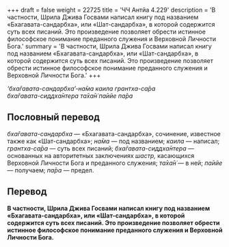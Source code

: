 +++
draft = false
weight = 22725
title = 'ЧЧ Антйа 4.229'
description = 'В частности, Шрила Джива Госвами написал книгу под названием «Бхагавата-сандарбха», или «Шат-сандарбха», в которой содержится суть всех писаний. Это произведение позволяет обрести истинное философское понимание преданного служения и Верховной Личности Бога.'
summary = 'В частности, Шрила Джива Госвами написал книгу под названием «Бхагавата-сандарбха», или «Шат-сандарбха», в которой содержится суть всех писаний. Это произведение позволяет обрести истинное философское понимание преданного служения и Верховной Личности Бога.'
+++

_‘бха̄гавата-сандарбха’-на̄ма каила грантха-са̄ра  
бха̄гавата-сиддха̄нтера та̄ха̄н̇ па̄ийе па̄ра_

## Пословный перевод

_бха̄гавата_\-_сандарбха_ — «Бхагавата-сандарбха», сочинение, известное также как «Шат-сандарбха»; _на̄ма_ — под названием; _каила_ — написал; _грантха_\-_са̄ра_ — суть всех писаний; _бха̄гавата_\-_сиддха̄нтера_ — основанных на авторитетных заключениях _шастр,_ касающихся Верховной Личности Бога и преданного служения; _та̄ха̄н̇_ — в ней; _па̄ийе_ — получаем; _па̄ра_ — предел.

## Перевод

**В частности, Шрила Джива Госвами написал книгу под названием «Бхагавата-сандарбха», или «Шат-сандарбха», в которой содержится суть всех писаний. Это произведение позволяет обрести истинное философское понимание преданного служения и Верховной Личности Бога.**
